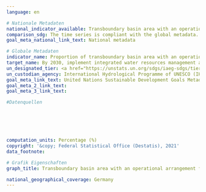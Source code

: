 ```yaml
---
language: en

# Nationale Metadaten
national_indicator_available: Transboundary basin area with an operational arrangement for water cooperation
comparison_sdg: The time series is compliant with the global metadata.
goal_meta_national_link_text: National metadata

# Globale Metadaten
indicator_name: Proportion of transboundary basin area with an operational arrangement for water cooperation
target_name: By 2030, implement integrated water resources management at all levels, including through transboundary cooperation as appropriate
un_designated_tier: <a href="https://unstats.un.org/sdgs/iaeg-sdgs/tier-classification/" title="Click here for more information on the UN tier classification.">Tier I</a>
un_custodian_agency: International Hydrological Programme of UNESCO (IHP)<br>United Nations Economic Commission for Europe (UNECE)
goal_meta_link_text: United Nations Sustainable Development Goals Metadata
goal_meta_2_link_text: 
goal_meta_3_link_text: 

#Datenquellen






computation_units: Percentage (%)
copyright: '&copy; Federal Statistical Office (Destatis), 2021'
data_footnote: 

# Grafik Eigenschaften
graph_title: Transboundary basin area with an operational arrangement for water cooperation

national_geographical_coverage: Germany
---
```


<span></span>